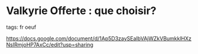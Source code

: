 # Valkyrie Offerte : que choisir?
tags: fr oeuf

https://docs.google.com/document/d/1Ap5D3zaySEaIbVAjWZkVBumkklHXzNsIRmjoHP7AxCc/edit?usp=sharing
